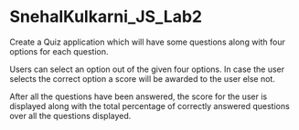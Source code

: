 # SnehalKulkarni_JS_Lab2

Create a Quiz application which will have some questions along with four options for each
question.

Users can select an option out of the given four options. In case the user selects the correct
option a score will be awarded to the user else not.

After all the questions have been answered, the score for the user is displayed along with the
total percentage of correctly answered questions over all the questions displayed.
